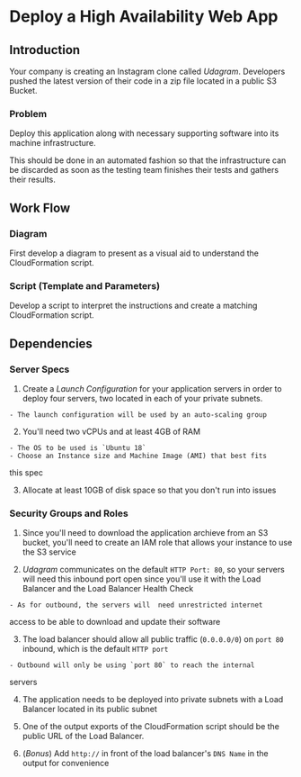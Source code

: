 # Deploy a High Availability Web App

## Introduction

Your company is creating an Instagram clone called *Udagram*. Developers
pushed the latest version of their code in a zip file located in a public S3
Bucket.

### Problem

Deploy this application along with necessary supporting software into its
machine infrastructure.

This should be done in an automated fashion so that the infrastructure can
be discarded as soon as the testing team finishes their tests and gathers
their results.

## Work Flow

### Diagram

First develop a diagram to present as a visual aid to understand the
CloudFormation script.

### Script (Template and Parameters)

Develop a script to interpret the instructions and create a matching
CloudFormation script.

## Dependencies

### Server Specs

  1. Create a *Launch Configuration* for your application servers in 
order to deploy four servers, two located in each of your private 
subnets.

    - The launch configuration will be used by an auto-scaling group

  2. You'll need two vCPUs and at least 4GB of RAM
    
    - The OS to be used is `Ubuntu 18`
    - Choose an Instance size and Machine Image (AMI) that best fits 
this spec

  3. Allocate at least 10GB of disk space so that you don't run into 
issues

### Security Groups and Roles

  1. Since you'll need to download the application archieve from an S3 
bucket, you'll need to create an IAM role that allows your instance to 
use the S3 service

  2. *Udagram* communicates on the default `HTTP Port: 80`, so your 
servers will need this inbound port open since you'll use it with the 
Load Balancer and the Load Balancer Health Check

    - As for outbound, the servers will  need unrestricted internet 
access to be able to download and update their software

  3. The load balancer should allow all public traffic (`0.0.0.0/0`) on 
`port 80` inbound, which is the default `HTTP port`
  
    - Outbound will only be using `port 80` to reach the internal 
servers

  4. The application needs to be deployed into private subnets with a 
Load Balancer located in its public subnet

  5. One of the output exports of the CloudFormation script should be 
the public URL of the Load Balancer.

  6. (*Bonus*) Add `http://` in front of the load balancer's `DNS Name` 
in the output for convenience

